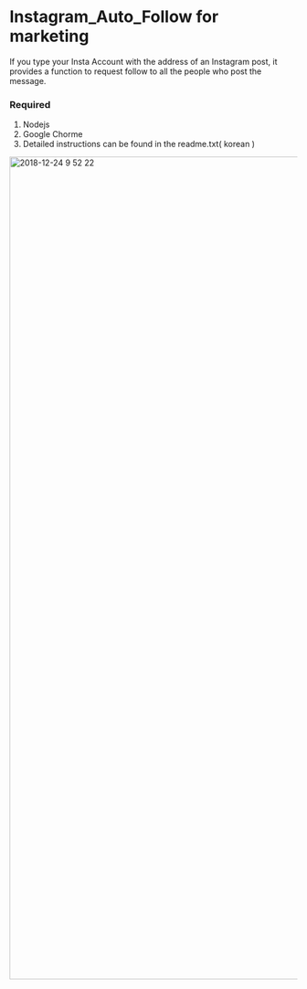 # Instagram_Auto_Follow for marketing
If you type your Insta Account with the address of an Instagram post, it provides a function to request follow to all the people who post the message.

### Required
1. Nodejs
2. Google Chorme
3. Detailed instructions can be found in the readme.txt( korean )
<img width="1440" alt="2018-12-24 9 52 22" src="https://user-images.githubusercontent.com/37579650/50399907-396eea00-07c6-11e9-9922-7dd63e7aa462.png">

